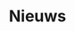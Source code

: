 ---
title: "Nieuws"
draft: false
# page title background image
bg_image: "images/backgrounds/page-title.jpg"
# meta description
description : ""
---